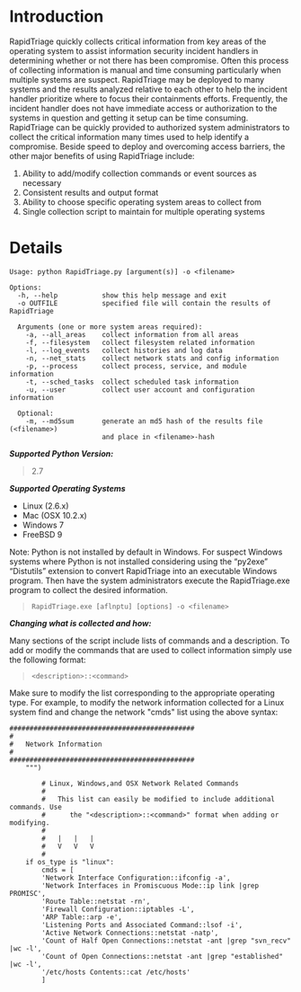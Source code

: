 # Introduction #

RapidTriage quickly collects critical information from key areas of the operating system to assist information security incident handlers in determining whether or not there has been compromise. Often this process of collecting information is manual and time consuming particularly when multiple systems are suspect. RapidTriage may be deployed to many systems and the results analyzed relative to each other to help the incident handler prioritize where to focus their containments efforts. Frequently, the incident handler does not have immediate access or authorization to the systems in question and getting it setup can be time consuming. RapidTriage can be quickly provided to authorized system administrators to collect the critical information many times used to help identify a compromise. Beside speed to deploy and overcoming access barriers, the other major benefits of using RapidTriage include:

  1. Ability to add/modify collection commands or event sources as necessary
  1. Consistent results and output format
  1. Ability to choose specific operating system areas to collect from
  1. Single collection script to maintain for multiple operating systems



# Details #

```
Usage: python RapidTriage.py [argument(s)] -o <filename>

Options:
  -h, --help           show this help message and exit
  -o OUTFILE           specified file will contain the results of RapidTriage

  Arguments (one or more system areas required):
    -a, --all_areas    collect information from all areas
    -f, --filesystem   collect filesystem related information
    -l, --log_events   collect histories and log data
    -n, --net_stats    collect network stats and config information
    -p, --process      collect process, service, and module information
    -t, --sched_tasks  collect scheduled task information
    -u, --user         collect user account and configuration information

  Optional:
    -m, --md5sum       generate an md5 hash of the results file (<filename>)
                       and place in <filename>-hash
```

**_Supported Python Version:_**
> 2.7

**_Supported Operating Systems_**
  * Linux (2.6.x)
  * Mac (OSX 10.2.x)
  * Windows 7
  * FreeBSD 9

Note: Python is not installed by default in Windows. For suspect Windows systems where Python is not installed considering using the “py2exe” “Distutils” extension to convert RapidTriage into an executable Windows program. Then have the system administrators execute the RapidTriage.exe program to collect the desired information.

> `RapidTriage.exe [aflnptu] [options] -o <filename>`

**_Changing what is collected and how:_**

Many sections of the script include lists of commands and a description. To add or modify the commands that are used to collect information simply use the following format:

> `<description>::<command>`

Make sure to modify the list corresponding to the appropriate operating type. For example, to modify the network information collected for a Linux system find and change the network "cmds" list using the above syntax:

```
############################################## 
#
#	Network Information		     
#
##############################################
	""")

		# Linux, Windows,and OSX Network Related Commands
		#
		#	This list can easily be modified to include additional commands. Use 
		#      the "<description>::<command>" format when adding or modifying.
		#
		#	|	|	|
		#	V	V	V
		#
	if os_type is "linux":
		cmds = [
		'Network Interface Configuration::ifconfig -a',
		'Network Interfaces in Promiscuous Mode::ip link |grep PROMISC',
		'Route Table::netstat -rn',
		'Firewall Configuration::iptables -L',
		'ARP Table::arp -e',
		'Listening Ports and Associated Command::lsof -i',
		'Active Network Connections::netstat -natp',
		'Count of Half Open Connections::netstat -ant |grep "svn_recv" |wc -l',
		'Count of Open Connections::netstat -ant |grep "established" |wc -l',
		'/etc/hosts Contents::cat /etc/hosts'
		]
```